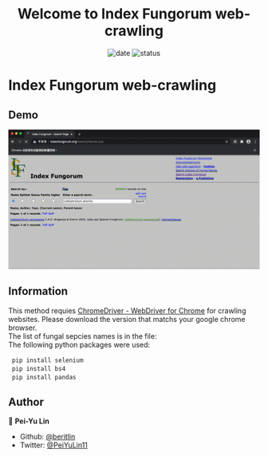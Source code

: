 <h1 align="center">Welcome to Index Fungorum web-crawling </h1>
<p align="center">
  <a>
    <img alt="date" src="https://img.shields.io/github/last-commit/beritlin/Index-Fungorum-web-crawling" target="_blank" />
  </a>
  <a>
    <img alt="status" src="https://img.shields.io/badge/status-done-lightgrey.svg" target="_blank" />
  </a>
</p>

# Index Fungorum web-crawling



##  Demo

<p align="center"> 
<img src="./Demo.gif" width=700/>
</p>

##  Information

This method requies [ChromeDriver - WebDriver for Chrome](https://chromedriver.chromium.org/) for crawling websites. Please download the version that matchs your google chrome browser.
</br> 
The list of fungal sepcies names is in the file: 
</br>
The following python packages were used:

```python
 pip install selenium 
 pip install bs4 
 pip install pandas 
```

## Author

🥀  **Pei-Yu Lin**

- Github: [@beritlin](https://github.com/beritlin)
- Twitter: [@PeiYuLin11](https://twitter.com/PeiYuLin11) 
